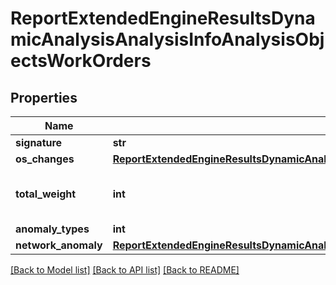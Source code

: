 # ReportExtendedEngineResultsDynamicAnalysisAnalysisInfoAnalysisObjectsWorkOrders

## Properties
Name | Type | Description | Notes
------------ | ------------- | ------------- | -------------
**signature** | **str** |  | [optional] 
**os_changes** | [**ReportExtendedEngineResultsDynamicAnalysisAnalysisInfoAnalysisObjectsWorkOrdersOsChanges**](ReportExtendedEngineResultsDynamicAnalysisAnalysisInfoAnalysisObjectsWorkOrdersOsChanges.md) |  | [optional] 
**total_weight** | **int** | Total weight of multiple jobs. | [optional] 
**anomaly_types** | **int** |  | [optional] 
**network_anomaly** | [**ReportExtendedEngineResultsDynamicAnalysisAnalysisInfoAnalysisObjectsWorkOrdersNetworkAnomaly**](ReportExtendedEngineResultsDynamicAnalysisAnalysisInfoAnalysisObjectsWorkOrdersNetworkAnomaly.md) |  | [optional] 

[[Back to Model list]](../README.md#documentation-for-models) [[Back to API list]](../README.md#documentation-for-api-endpoints) [[Back to README]](../README.md)


